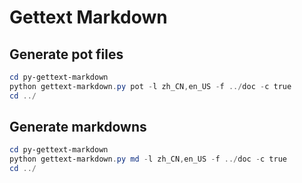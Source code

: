 # Gettext Markdown

## Generate pot files
```powershell
cd py-gettext-markdown
python gettext-markdown.py pot -l zh_CN,en_US -f ../doc -c true
cd ../
```

## Generate markdowns
```powershell
cd py-gettext-markdown
python gettext-markdown.py md -l zh_CN,en_US -f ../doc -c true
cd ../
```

